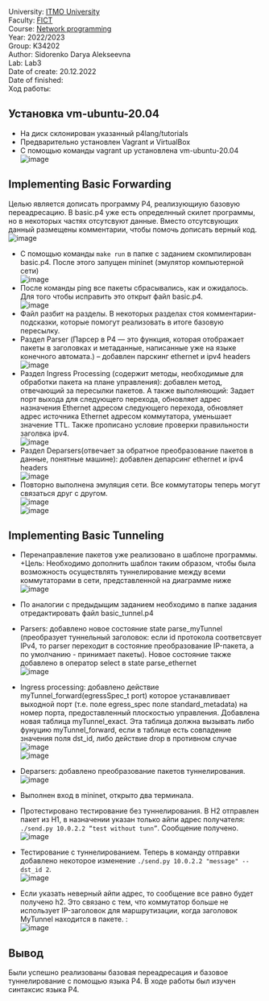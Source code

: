 University: [ITMO University](https://itmo.ru/ru/)\
Faculty: [FICT](https://fict.itmo.ru)\
Course: [Network programming](https://github.com/itmo-ict-faculty/network-programming)\
Year: 2022/2023\
Group: K34202\
Author: Sidorenko Darya Alekseevna\
Lab: Lab3\
Date of create: 20.12.2022\
Date of finished: \
Ход работы:
## Установка vm-ubuntu-20.04
+ На диск склонирован указанный p4lang/tutorials
+ Предварительно установлен Vagrant и VirtualBox
+ C помощью команды vagrant up установлена vm-ubuntu-20.04 \
![image](https://user-images.githubusercontent.com/80837580/209590824-43916587-96c3-4fab-9be7-59cd9143d50a.png)
## Implementing Basic Forwarding
Целью является дописать программу P4, реализующиую базовую переадресацию. В basic.p4 уже есть определнный скилет программы, но в некоторых частях отсутсвуют данные. Вместо отсутсвующих данный размещены комментарии, чтобы помочь дописать верный код.\
![image](https://user-images.githubusercontent.com/80837580/209590923-0db95868-0682-4c01-8896-e87b5757a50e.png)
+ С помощью команды `make run` в папке с заданием скомпилирован basic.p4. После этого запущен mininet (эмулятор компьютерной сети) \
 ![image](https://user-images.githubusercontent.com/80837580/209590928-f824734e-1d98-4cae-ba1c-133050d40848.png)
+ После команды ping все пакеты сбрасывались, как и ожидалось. Для того чтобы исправить это открыт файл basic.p4.\
 ![image](https://user-images.githubusercontent.com/80837580/209590935-0eb86c84-6a6e-448d-80c1-b9d8c1b8290b.png)
+ Файл разбит на разделы. В некоторых разделах стоя комментарии-подсказки, которые помогут реализовать в итоге базовую пересылку. 
+ Раздел Parser (Парсер в P4 — это функция, которая отображает пакеты в заголовках и метаданные, написанные уже на языке конечного автомата.) – добавлен парскинг ethernet и ipv4 headers \
![image](https://user-images.githubusercontent.com/80837580/209590950-9319c33f-52f0-44c9-9975-5e8997118805.png)
+ Раздел Ingress Processing (содержит методы, необходимые для обработки пакета на плане управления): добавлен метод, отвечающий за пересылки пакетов. А также выполняющий:  Задает порт выхода для следующего перехода, обновляет адрес назначения Ethernet адресом следующего перехода, обновляет адрес источника Ethernet адресом коммутатора, уменьшает значение TTL. Также прописано условие проверки правильности заголвка ipv4. \
![image](https://user-images.githubusercontent.com/80837580/209590958-801d7f17-09a3-43c6-b8ad-32dd6b2252ca.png)
+ Раздел Deparsers(отвечает за обратное преобразование пакетов в данные, понятные машине):   добавлен депарсинг ethernet и ipv4 headers \
![image](https://user-images.githubusercontent.com/80837580/209590969-b4f41273-e516-4dbd-8d79-d244d26ffc95.png)
+ Повторно выполнена эмуляция сети. Все коммутаторы теперь могут связаться друг с другом. \
![image](https://user-images.githubusercontent.com/80837580/209590991-17cc9489-9dc0-4df9-a957-d7b19ab606fc.png) \
![image](https://user-images.githubusercontent.com/80837580/209591216-1cbe71b3-88b0-4aac-9586-fa5c091b484c.png)

## Implementing Basic Tunneling
+ Перенаправление пакетов уже реализовано в шаблоне программы.
+Цель: Необходимо дополнить шаблон таким образом, чтобы была возможность осуществлять туннелирование между всеми коммутаторами в сети, представленной на диаграмме ниже \
![image](https://user-images.githubusercontent.com/80837580/209591278-07f72a46-11f6-4fe2-b882-cd482c900017.png)

+ По аналогии с предыдыщим заданием необходимо в папке задания отредактировать файл basic_tunnel.p4
+ Parsers: добавлено новое состояние state parse_myTunnel (преобразует туннельный заголовок: если id протокола соответсвует IPv4, то parser переходит в состояние преобразование IP-пакета, а по умолчанию - принимает пакеты). Новое состояние также добавлено в оператор select в state parse_ethernet \
![image](https://user-images.githubusercontent.com/80837580/209591328-56c13e58-6277-443d-9cba-2a57be4ba7f5.png)
+ Ingress processing: добавлено действие myTunnel_forward(egressSpec_t port) которое устанавливает выходной порт (т.е. поле egress_spec поле standard_metadata) на номер порта, предоставленный плоскостью управления. Добавлена новая таблица myTunnel_exact. Эта таблица должна вызывать либо фунуцию myTunnel_forward, если в таблице есть совпадение значения поля dst_id, либо действие drop в противном случае \
![image](https://user-images.githubusercontent.com/80837580/209591376-66e6c6da-42eb-44d9-b6a2-3977e41f9f47.png) \
![image](https://user-images.githubusercontent.com/80837580/209591407-22a657ec-1c62-42dc-a1fb-15ce23564a88.png)

+ Deparsers: добавлено преобразование пакетов туннелирования.\
![image](https://user-images.githubusercontent.com/80837580/209591449-f285f010-94d6-4244-a6e8-7657788a7e70.png)

+ Выполнен вход в mininet, открыто два терминала.
+ Протестировано тестирование без туннелирования. В H2 отправлен пакет из H1,  в назначении указан только айпи адрес получателя: ` ./send.py 10.0.2.2 “test without tunn”`. Сообщение получено. \
 ![image](https://user-images.githubusercontent.com/80837580/209591498-33a34f56-8283-4862-b7f1-810cde2298e2.png)

+ Тестирование с туннелированием. Теперь в команду отправки добавлено некоторое изменение `./send.py 10.0.2.2 "message" --dst_id 2`. \
![image](https://user-images.githubusercontent.com/80837580/209591544-4cadf824-d0c6-4e04-a473-4705490993ca.png)

+ Если указать неверный айпи адрес, то сообщение все равно будет получено h2. Это связано с тем, что коммутатор больше не использует IP-заголовок для маршрутизации, когда заголовок MyTunnel находится в пакете. : \
![image](https://user-images.githubusercontent.com/80837580/209591590-d6ab138c-c4a9-4a4c-9f97-cd25817decdc.png)

## Вывод
Были успешно реализованы базовая переадресация и базовое туннелирование с помощью языка P4. В ходе работы был изучен синтаксис языка P4.




